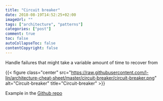 ```yaml
---
title: "Circuit breaker"
date: 2018-08-19T14:52:25+02:00
imageUrl: ""
tags: ["architecture", "patterns"]
categories: ["post"]
comment: true
toc: false
autoCollapseToc: false
contentCopyright: false
---
```


Handle failures that might take a variable amount of time to recover from

<!--more-->

{{< figure class="center" src="https://raw.githubusercontent.com/l-lin/architecture-cheat-sheet/master/circuit-breaker/circuit-breaker.png" alt="Circuit-breaker" title="Circuit-breaker" >}}

Example in the [Github repo](https://github.com/l-lin/architecture-cheat-sheet/tree/master/circuit-breaker)

